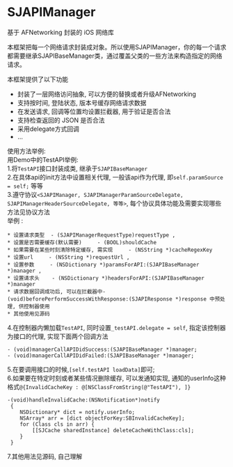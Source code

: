 # SJAPIManager
基于 AFNetworking 封装的 iOS 网络库

本框架把每一个网络请求封装成对象。所以使用SJAPIManager，你的每一个请求都需要继承SJAPIBaseManager类，通过覆盖父类的一些方法来构造指定的网络请求。

本框架提供了以下功能  
* 封装了一层网络访问抽象, 可以方便的替换或者升级AFNetworking  
* 支持按时间, 登陆状态, 版本号缓存网络请求数据   
* 在发送请求, 回调等位置均设置拦截器, 用于验证是否合法  
* 支持检查返回的 JSON 是否合法  
* 采用delegate方式回调  
* ...

使用方法举例:  
用Demo中的TestAPI举例:  
1.将`TestAPI`接口封装成类, 继承于`SJAPIBaseManager`  
2.在具体api的init方法中设置相关代理, 一般该api作为代理, 即`self.paramSource = self;` 等等  
3.遵守协议`<SJAPIManager, SJAPIManagerParamSourceDelegate, SJAPIManagerHeaderSourceDelegate, 等等>`, 每个协议具体功能及需要实现哪些方法见协议方法  
举例 :

```
* 设置请求类型  - (SJAPIManagerRequestType)requestType , 
* 设置是否需要缓存(默认需要)     - (BOOL)shouldCache
* 如果需要在某些时刻清除特定缓存, 需实现     - (NSString *)cacheRegexKey 
* 设置url     - (NSString *)requestUrl , 
* 设置参数     - (NSDictionary *)paramsForAPI:(SJAPIBaseManager *)manager , 
* 设置请求头    - (NSDictionary *)headersForAPI:(SJAPIBaseManager *)manager
* 请求数据回调成功后, 可以在拦截器中-(void)beforePerformSuccessWithResponse:(SJAPIResponse *)response 中预处理, 供控制器使用
* 其他使用见源码
```

4.在控制器内懒加载`TestAPI`, 同时设置`_testAPI.delegate = self`, 指定该控制器为接口的代理, 实现下面两个回调方法  
 
```
- (void)managerCallAPIDidSuccess:(SJAPIBaseManager *)manager;  
- (void)managerCallAPIDidFailed:(SJAPIBaseManager *)manager;
```
  
5.在要调用接口的时候,`[self.testAPI loadData]`即可;  
6.如果要在特定时刻或者某些情况删除缓存, 可以发通知实现, 通知的userInfo这种格式`@{InvalidCacheKey : @[NSClassFromString(@"TestAPI"), ]}`  

```
-(void)handleInvalidCache:(NSNotification*)notify
 {
    NSDictionary* dict = notify.userInfo;
    NSArray* arr = [dict objectForKey:SBInvalidCacheKey];
    for (Class cls in arr) {
        [[SJCache sharedInstance] deleteCacheWithClass:cls];
    }
 }
 ```
 7.其他用法见源码, 自己理解




